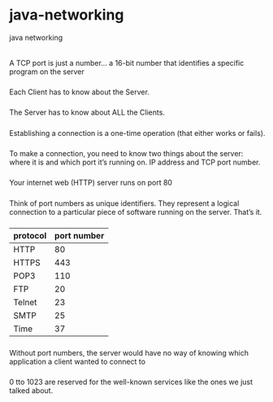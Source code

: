 # java-networking
java networking


###### 
A TCP port is just a number... a 16-bit number that identifies a specific program on the server

#####
Each Client has to know about the Server.

#####
The Server has to know about ALL the Clients.

#####
 Establishing a connection is a one-time operation (that either works or fails).

 #####
 To make a connection, you need to know two things about the server: where it is and which port it’s running on.
 IP address and TCP port number.

#####
 Your internet web (HTTP) server runs on port 80

 #####
 Think of port numbers as unique identifiers. They represent a logical connection to a particular piece of software running on the server. That’s it.

 #####
 | protocol | port number|
|------------------|------------------|
|HTTP    | 80   |
| HTTPS   | 443   |
| POP3    | 110    |
| FTP   | 20    |
|Telnet    | 23  |
| SMTP     |25 |
| Time     | 37 |

#####
Without port numbers, the server would have no way of knowing which application a client wanted to connect to

#####
0 tto 1023 are reserved for the well-known services like the ones we just talked about.

#####
